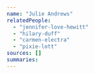```yaml
---
name: "Julie Andrews"
relatedPeople:
  - "jennifer-love-hewitt"
  - "hilary-duff"
  - "carmen-electra"
  - "pixie-lott"
sources: []
summaries:
---
```


